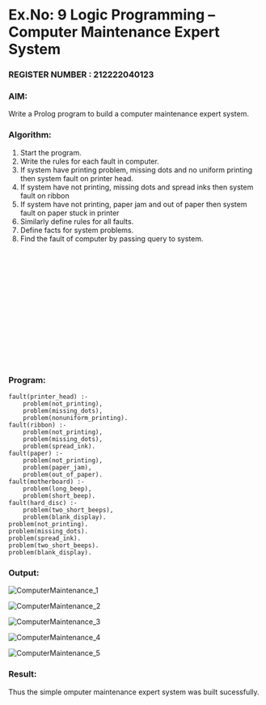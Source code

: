 # Ex.No: 9  Logic Programming –  Computer Maintenance Expert System
### REGISTER NUMBER : 212222040123
### AIM: 
Write a Prolog program to build a computer maintenance expert system.
###  Algorithm:
1. Start the program.
2. Write the rules for each fault in computer.
3. If system have printing problem, missing dots and no uniform printing then system fault on printer head.
4. If system have not printing, missing dots and spread inks then system fault on ribbon
5. If system have not printing, paper jam and out of paper then system fault on paper stuck in printer
6. Similarly define rules for all faults.
7. Define facts for system problems.
8. Find the fault of computer by passing query to system.
```

















```
### Program:
```
fault(printer_head) :-
	problem(not_printing),
	problem(missing_dots),
	problem(nonuniform_printing).
fault(ribbon) :-
	problem(not_printing),
	problem(missing_dots),
	problem(spread_ink).
fault(paper) :-
	problem(not_printing),
	problem(paper_jam),
	problem(out_of_paper).
fault(motherboard) :-
	problem(long_beep),
	problem(short_beep).
fault(hard_disc) :-
	problem(two_short_beeps),
	problem(blank_display).
problem(not_printing).
problem(missing_dots).
problem(spread_ink).
problem(two_short_beeps).
problem(blank_display).
```
### Output:

![ComputerMaintenance_1](https://github.com/user-attachments/assets/1ea9e07d-3ea9-4a82-9384-7e5aa1d6be1c)

![ComputerMaintenance_2](https://github.com/user-attachments/assets/f6d6c430-cbb5-4a6a-8879-6966c9abe356)

![ComputerMaintenance_3](https://github.com/user-attachments/assets/f1de32e9-b2cb-453d-b917-eca78fe7bf76)

![ComputerMaintenance_4](https://github.com/user-attachments/assets/77b5e8cc-c77e-4103-9264-3d0722219b58)

![ComputerMaintenance_5](https://github.com/user-attachments/assets/ab59bee1-5137-4d98-be2b-0cfe889d7081)






### Result:
Thus the simple omputer maintenance expert system was built sucessfully.
